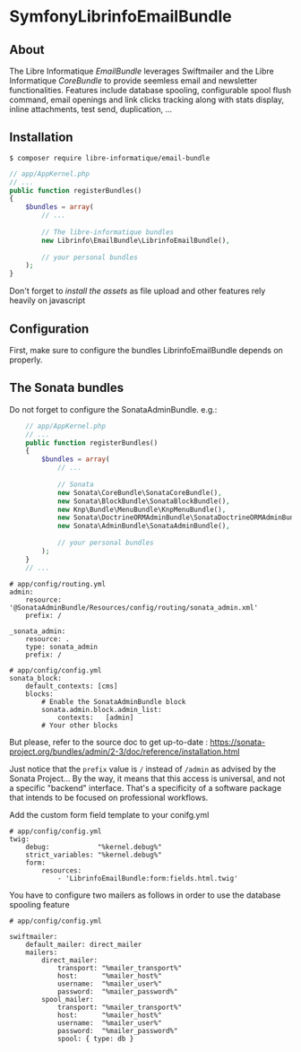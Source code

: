 # SymfonyLibrinfoEmailBundle


## About

 The Libre Informatique *EmailBundle* leverages Swiftmailer and the Libre Informatique *CoreBundle* to provide seemless email and newsletter functionalities.
 Features include database spooling, configurable spool flush command, email openings and link clicks tracking along with stats display, inline attachments, test send, duplication, ... 

## Installation

``` $ composer require libre-informatique/email-bundle ```

```php
// app/AppKernel.php
// ...
public function registerBundles()
{
    $bundles = array(
        // ...
            
        // The libre-informatique bundles
        new Librinfo\EmailBundle\LibrinfoEmailBundle(),
            
        // your personal bundles
    );
}
```
Don't forget to *install the assets* as file upload and other features rely heavily on javascript

## Configuration

First, make sure to configure the bundles LibrinfoEmailBundle depends on properly.

The Sonata bundles
------------------

Do not forget to configure the SonataAdminBundle. e.g.:

```php
    // app/AppKernel.php
    // ...
    public function registerBundles()
    {
        $bundles = array(
            // ...
            
            // Sonata
            new Sonata\CoreBundle\SonataCoreBundle(),
            new Sonata\BlockBundle\SonataBlockBundle(),
            new Knp\Bundle\MenuBundle\KnpMenuBundle(),
            new Sonata\DoctrineORMAdminBundle\SonataDoctrineORMAdminBundle(),
            new Sonata\AdminBundle\SonataAdminBundle(),
            
            // your personal bundles
        );
    }
    // ...
```

```
# app/config/routing.yml
admin:
    resource: '@SonataAdminBundle/Resources/config/routing/sonata_admin.xml'
    prefix: /
  
_sonata_admin:
    resource: .
    type: sonata_admin
    prefix: /
```

```
# app/config/config.yml
sonata_block:
    default_contexts: [cms]
    blocks:
        # Enable the SonataAdminBundle block
        sonata.admin.block.admin_list:
            contexts:   [admin]
        # Your other blocks
```

But please, refer to the source doc to get up-to-date :
https://sonata-project.org/bundles/admin/2-3/doc/reference/installation.html

Just notice that the ```prefix``` value is ```/``` instead of ```/admin``` as advised by the Sonata Project... By the way, it means that this access is universal, and not a specific "backend" interface. That's a specificity of a software package that intends to be focused on professional workflows.

Add the custom form field template to your conifg.yml

```
# app/config/config.yml
twig:
    debug:            "%kernel.debug%"
    strict_variables: "%kernel.debug%"
    form:
        resources:
            - 'LibrinfoEmailBundle:form:fields.html.twig'
```
You have to configure two mailers as follows in order to use the database spooling feature

```
# app/config/config.yml

swiftmailer:
    default_mailer: direct_mailer
    mailers:
        direct_mailer:
            transport: "%mailer_transport%"
            host:      "%mailer_host%"
            username:  "%mailer_user%"
            password:  "%mailer_password%"
        spool_mailer:
            transport: "%mailer_transport%"
            host:      "%mailer_host%"
            username:  "%mailer_user%"
            password:  "%mailer_password%"
            spool: { type: db }
```


